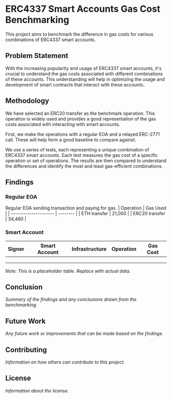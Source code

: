 # ERC4337 Smart Accounts Gas Cost Benchmarking

This project aims to benchmark the difference in gas costs for various combinations of ERC4337 smart accounts. 

## Problem Statement

With the increasing popularity and usage of ERC4337 smart accounts, it's crucial to understand the gas costs associated with different combinations of these accounts. This understanding will help in optimizing the usage and development of smart contracts that interact with these accounts.

## Methodology

We have selected an ERC20 transfer as the benchmark operation. This operation is widely used and provides a good representation of the gas costs associated with interacting with smart accounts.

First, we make the operations with a regular EOA and a relayed ERC-2771 call. These will help form a good baseline to compare against. 

We use a series of tests, each representing a unique combination of ERC4337 smart accounts. Each test measures the gas cost of a specific operation or set of operations. The results are then compared to understand the differences and identify the most and least gas-efficient combinations.

## Findings

### Regular EOA
Regular EOA sending transaction and paying for gas.
| Operation      | Gas Used |
| --------------------- | -------- |
| ETH transfer | 21,000   |
| ERC20 transfer | 34,460 |

### Smart Account
| Signer | Smart Account | Infrastructure | Operation | Gas Cost |
|--------|---------------|----------------|-----------|----------|
|        |               |                |           |          |
|        |               |                |           |          |
|        |               |                |           |          |

*Note: This is a placeholder table. Replace with actual data.*

## Conclusion

*Summary of the findings and any conclusions drawn from the benchmarking.*

## Future Work

*Any future work or improvements that can be made based on the findings.*

## Contributing

*Information on how others can contribute to this project.*

## License

*Information about the license.*